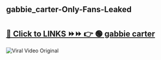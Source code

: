 
 ## gabbie_carter-Only-Fans-Leaked

# <h2><a href="https://clipsfans.com/gabbie_carter&ref=git">🔗 Click to LINKS ⏩⏩ 👉 🟢 gabbie carter </a></h2>

<a href="https://clipsfans.com/gabbie_carter&ref=git" rel="nofollow" data-target="animated-image.originalLink"><img src="https://i.ibb.co.com/xMMVF88/686577567.gif" alt="Viral Video Original" style="max-width: 100%; display: inline-block;" data-target="animated-image.originalImage"></a>

